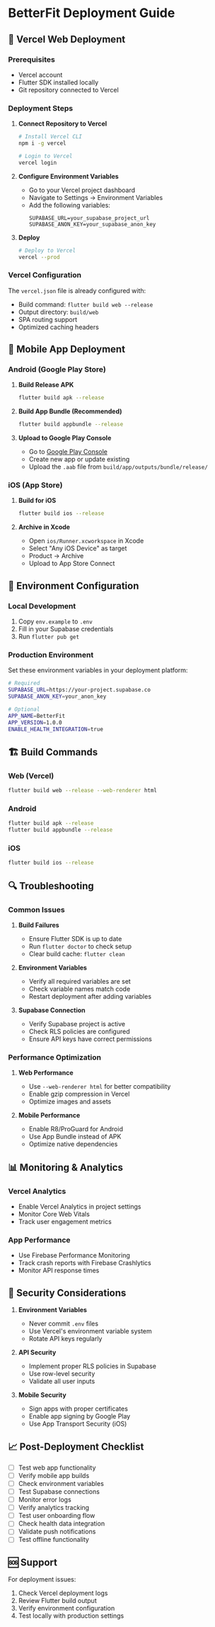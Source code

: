 # BetterFit Deployment Guide

## 🚀 **Vercel Web Deployment**

### **Prerequisites**
- Vercel account
- Flutter SDK installed locally
- Git repository connected to Vercel

### **Deployment Steps**

1. **Connect Repository to Vercel**
   ```bash
   # Install Vercel CLI
   npm i -g vercel
   
   # Login to Vercel
   vercel login
   ```

2. **Configure Environment Variables**
   - Go to your Vercel project dashboard
   - Navigate to Settings → Environment Variables
   - Add the following variables:
     ```
     SUPABASE_URL=your_supabase_project_url
     SUPABASE_ANON_KEY=your_supabase_anon_key
     ```

3. **Deploy**
   ```bash
   # Deploy to Vercel
   vercel --prod
   ```

### **Vercel Configuration**
The `vercel.json` file is already configured with:
- Build command: `flutter build web --release`
- Output directory: `build/web`
- SPA routing support
- Optimized caching headers

## 📱 **Mobile App Deployment**

### **Android (Google Play Store)**

1. **Build Release APK**
   ```bash
   flutter build apk --release
   ```

2. **Build App Bundle (Recommended)**
   ```bash
   flutter build appbundle --release
   ```

3. **Upload to Google Play Console**
   - Go to [Google Play Console](https://play.google.com/console)
   - Create new app or update existing
   - Upload the `.aab` file from `build/app/outputs/bundle/release/`

### **iOS (App Store)**

1. **Build for iOS**
   ```bash
   flutter build ios --release
   ```

2. **Archive in Xcode**
   - Open `ios/Runner.xcworkspace` in Xcode
   - Select "Any iOS Device" as target
   - Product → Archive
   - Upload to App Store Connect

## 🔧 **Environment Configuration**

### **Local Development**
1. Copy `env.example` to `.env`
2. Fill in your Supabase credentials
3. Run `flutter pub get`

### **Production Environment**
Set these environment variables in your deployment platform:

```bash
# Required
SUPABASE_URL=https://your-project.supabase.co
SUPABASE_ANON_KEY=your_anon_key

# Optional
APP_NAME=BetterFit
APP_VERSION=1.0.0
ENABLE_HEALTH_INTEGRATION=true
```

## 🏗️ **Build Commands**

### **Web (Vercel)**
```bash
flutter build web --release --web-renderer html
```

### **Android**
```bash
flutter build apk --release
flutter build appbundle --release
```

### **iOS**
```bash
flutter build ios --release
```

## 🔍 **Troubleshooting**

### **Common Issues**

1. **Build Failures**
   - Ensure Flutter SDK is up to date
   - Run `flutter doctor` to check setup
   - Clear build cache: `flutter clean`

2. **Environment Variables**
   - Verify all required variables are set
   - Check variable names match code
   - Restart deployment after adding variables

3. **Supabase Connection**
   - Verify Supabase project is active
   - Check RLS policies are configured
   - Ensure API keys have correct permissions

### **Performance Optimization**

1. **Web Performance**
   - Use `--web-renderer html` for better compatibility
   - Enable gzip compression in Vercel
   - Optimize images and assets

2. **Mobile Performance**
   - Enable R8/ProGuard for Android
   - Use App Bundle instead of APK
   - Optimize native dependencies

## 📊 **Monitoring & Analytics**

### **Vercel Analytics**
- Enable Vercel Analytics in project settings
- Monitor Core Web Vitals
- Track user engagement metrics

### **App Performance**
- Use Firebase Performance Monitoring
- Track crash reports with Firebase Crashlytics
- Monitor API response times

## 🔐 **Security Considerations**

1. **Environment Variables**
   - Never commit `.env` files
   - Use Vercel's environment variable system
   - Rotate API keys regularly

2. **API Security**
   - Implement proper RLS policies in Supabase
   - Use row-level security
   - Validate all user inputs

3. **Mobile Security**
   - Sign apps with proper certificates
   - Enable app signing by Google Play
   - Use App Transport Security (iOS)

## 📈 **Post-Deployment Checklist**

- [ ] Test web app functionality
- [ ] Verify mobile app builds
- [ ] Check environment variables
- [ ] Test Supabase connections
- [ ] Monitor error logs
- [ ] Verify analytics tracking
- [ ] Test user onboarding flow
- [ ] Check health data integration
- [ ] Validate push notifications
- [ ] Test offline functionality

## 🆘 **Support**

For deployment issues:
1. Check Vercel deployment logs
2. Review Flutter build output
3. Verify environment configuration
4. Test locally with production settings












